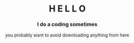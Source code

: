 <h1 align="center">H E L L O</h1>
<h3 align="center">I do a coding sometimes</h3>

<!--
**Catsally/Catsally** is a ✨ _special_ ✨ repository because its `README.md` (this file) appears on your GitHub profile. -->
<p align="center"> you probably want to avoid downloading anything from here</p>

